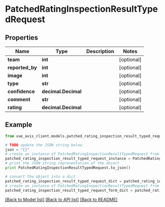 # PatchedRatingInspectionResultTypedRequest


## Properties

Name | Type | Description | Notes
------------ | ------------- | ------------- | -------------
**team** | **int** |  | [optional]
**reported_by** | **int** |  | [optional]
**image** | **int** |  | [optional]
**type** | **str** |  | [optional]
**confidence** | **decimal.Decimal** |  | [optional]
**comment** | **str** |  | [optional]
**rating** | **decimal.Decimal** |  | [optional]

## Example

```python
from vue_avis_client.models.patched_rating_inspection_result_typed_request import PatchedRatingInspectionResultTypedRequest

# TODO update the JSON string below
json = "{}"
# create an instance of PatchedRatingInspectionResultTypedRequest from a JSON string
patched_rating_inspection_result_typed_request_instance = PatchedRatingInspectionResultTypedRequest.from_json(json)
# print the JSON string representation of the object
print PatchedRatingInspectionResultTypedRequest.to_json()

# convert the object into a dict
patched_rating_inspection_result_typed_request_dict = patched_rating_inspection_result_typed_request_instance.to_dict()
# create an instance of PatchedRatingInspectionResultTypedRequest from a dict
patched_rating_inspection_result_typed_request_form_dict = patched_rating_inspection_result_typed_request.from_dict(patched_rating_inspection_result_typed_request_dict)
```
[[Back to Model list]](..#documentation-for-models) [[Back to API list]](..#documentation-for-api-endpoints) [[Back to README]](..)
